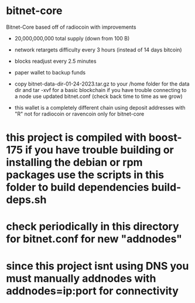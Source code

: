 # bitnet-core
Bitnet-Core based off of radiocoin with improvements
* 20,000,000,000 total supply (down from 100 B)
* network retargets difficulty every 3 hours (instead of 14 days bitcoin)
* blocks readjust every 2.5 minutes
* paper wallet to backup funds

* copy bitnet-data-dir-01-24-2023.tar.gz to your /home folder for the data dir and tar -xvf for a basic blockchain if you have trouble connecting to a node use updated bitnet.conf (check back time to time as we grow)

* this wallet is a completely different chain using deposit addresses with "R" not for radiocoin or ravencoin only for bitnet-core

# this project is compiled with boost-175 if you have trouble building or installing the debian or rpm packages use the scripts in this folder to build dependencies build-deps.sh
# check periodically in this directory for bitnet.conf for new "addnodes"
# since this project isnt using DNS you must manually addnodes with addnodes=ip:port for connectivity
